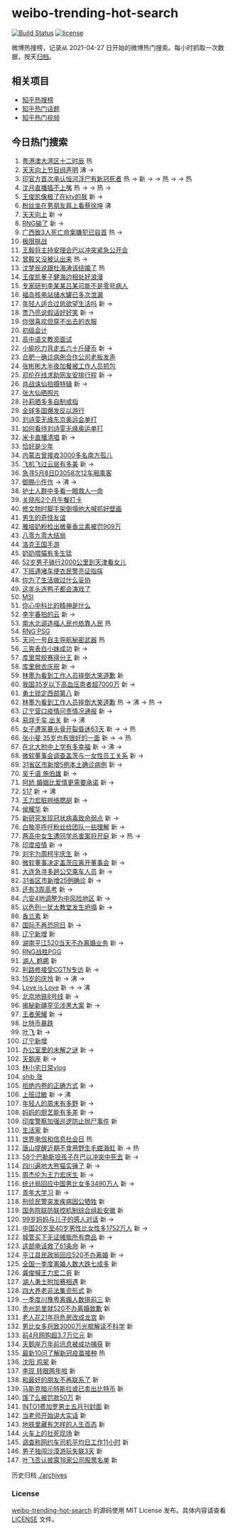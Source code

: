 # weibo-trending-hot-search

[![Build Status](https://github.com/justjavac/weibo-trending-hot-search/workflows/ci/badge.svg?branch=master)](https://github.com/justjavac/weibo-trending-hot-search/actions)
[![license](https://img.shields.io/github/license/justjavac/weibo-trending-hot-search)](https://github.com/justjavac/weibo-trending-hot-search/blob/master/LICENSE)

微博热搜榜，记录从 2021-04-27 日开始的微博热门搜索。每小时抓取一次数据，按天[归档](./archives)。

## 相关项目

- [知乎热搜榜](https://github.com/justjavac/zhihu-trending-top-search)
- [知乎热门话题](https://github.com/justjavac/zhihu-trending-hot-questions)
- [知乎热门视频](https://github.com/justjavac/zhihu-trending-hot-video)

## 今日热门搜索

<!-- BEGIN -->
<!-- 最后更新时间 Mon May 17 2021 13:28:28 GMT+0800 (China Standard Time) -->

1. [粤港澳大湾区十二时辰](https://s.weibo.com//weibo?q=%23%E7%B2%A4%E6%B8%AF%E6%BE%B3%E5%A4%A7%E6%B9%BE%E5%8C%BA%E5%8D%81%E4%BA%8C%E6%97%B6%E8%BE%B0%23&Refer=new_time)
   热
2. [天天向上节目组声明](https://s.weibo.com//weibo?q=%23%E5%A4%A9%E5%A4%A9%E5%90%91%E4%B8%8A%E8%8A%82%E7%9B%AE%E7%BB%84%E5%A3%B0%E6%98%8E%23&Refer=top)
   沸 ->
3. [印官方首次承认恒河浮尸有新冠死者](https://s.weibo.com//weibo?q=%23%E5%8D%B0%E5%AE%98%E6%96%B9%E9%A6%96%E6%AC%A1%E6%89%BF%E8%AE%A4%E6%81%92%E6%B2%B3%E6%B5%AE%E5%B0%B8%E6%9C%89%E6%96%B0%E5%86%A0%E6%AD%BB%E8%80%85%23&Refer=top)
   热 -> 新 -> -> 热 -> -> 热
4. [沈月直播插不上嘴](https://s.weibo.com//weibo?q=%23%E6%B2%88%E6%9C%88%E7%9B%B4%E6%92%AD%E6%8F%92%E4%B8%8D%E4%B8%8A%E5%98%B4%23&Refer=top)
   热 -> -> 热 ->
5. [王俊凯像极了在ktv的我](https://s.weibo.com//weibo?q=%23%E7%8E%8B%E4%BF%8A%E5%87%AF%E5%83%8F%E6%9E%81%E4%BA%86%E5%9C%A8ktv%E7%9A%84%E6%88%91%23&Refer=top)
   新 ->
6. [粉丝坐在男朋友肩上看蔡徐坤](https://s.weibo.com//weibo?q=%23%E7%B2%89%E4%B8%9D%E5%9D%90%E5%9C%A8%E7%94%B7%E6%9C%8B%E5%8F%8B%E8%82%A9%E4%B8%8A%E7%9C%8B%E8%94%A1%E5%BE%90%E5%9D%A4%23&Refer=top)
   沸
7. [天天向上](https://s.weibo.com//weibo?q=%E5%A4%A9%E5%A4%A9%E5%90%91%E4%B8%8A&Refer=top)
   新 ->
8. [RNG输了](https://s.weibo.com//weibo?q=RNG%E8%BE%93%E4%BA%86&Refer=top) 新 ->
9. [广西致3人死亡命案嫌犯已自首](https://s.weibo.com//weibo?q=%23%E5%B9%BF%E8%A5%BF%E8%87%B43%E4%BA%BA%E6%AD%BB%E4%BA%A1%E5%91%BD%E6%A1%88%E5%AB%8C%E7%8A%AF%E5%B7%B2%E8%87%AA%E9%A6%96%23&Refer=top)
   热 ->
10. [极限挑战](https://s.weibo.com//weibo?q=%E6%9E%81%E9%99%90%E6%8C%91%E6%88%98&Refer=top)
11. [王毅将主持安理会巴以冲突紧急公开会](https://s.weibo.com//weibo?q=%23%E7%8E%8B%E6%AF%85%E5%B0%86%E4%B8%BB%E6%8C%81%E5%AE%89%E7%90%86%E4%BC%9A%E5%B7%B4%E4%BB%A5%E5%86%B2%E7%AA%81%E7%B4%A7%E6%80%A5%E5%85%AC%E5%BC%80%E4%BC%9A%23&Refer=top)
12. [曾毅又没被认出来](https://s.weibo.com//weibo?q=%23%E6%9B%BE%E6%AF%85%E5%8F%88%E6%B2%A1%E8%A2%AB%E8%AE%A4%E5%87%BA%E6%9D%A5%23&Refer=top)
    热 ->
13. [沈梦辰说跟杜海涛该结婚了](https://s.weibo.com//weibo?q=%23%E6%B2%88%E6%A2%A6%E8%BE%B0%E8%AF%B4%E8%B7%9F%E6%9D%9C%E6%B5%B7%E6%B6%9B%E8%AF%A5%E7%BB%93%E5%A9%9A%E4%BA%86%23&Refer=top)
    热
14. [王俊凯董子健海边相处好浪漫](https://s.weibo.com//weibo?q=%23%E7%8E%8B%E4%BF%8A%E5%87%AF%E8%91%A3%E5%AD%90%E5%81%A5%E6%B5%B7%E8%BE%B9%E7%9B%B8%E5%A4%84%E5%A5%BD%E6%B5%AA%E6%BC%AB%23&Refer=top)
15. [专家研判李某某吕某可能不是零号病人](https://s.weibo.com//weibo?q=%23%E4%B8%93%E5%AE%B6%E7%A0%94%E5%88%A4%E6%9D%8E%E6%9F%90%E6%9F%90%E5%90%95%E6%9F%90%E5%8F%AF%E8%83%BD%E4%B8%8D%E6%98%AF%E9%9B%B6%E5%8F%B7%E7%97%85%E4%BA%BA%23&Refer=top)
16. [福岛核电站储水罐已多次泄漏](https://s.weibo.com//weibo?q=%23%E7%A6%8F%E5%B2%9B%E6%A0%B8%E7%94%B5%E7%AB%99%E5%82%A8%E6%B0%B4%E7%BD%90%E5%B7%B2%E5%A4%9A%E6%AC%A1%E6%B3%84%E6%BC%8F%23&Refer=top)
17. [年轻人适合过低欲望生活吗](https://s.weibo.com//weibo?q=%23%E5%B9%B4%E8%BD%BB%E4%BA%BA%E9%80%82%E5%90%88%E8%BF%87%E4%BD%8E%E6%AC%B2%E6%9C%9B%E7%94%9F%E6%B4%BB%E5%90%97%23&Refer=top)
    新 ->
18. [贾乃亮说假话好好笑](https://s.weibo.com//weibo?q=%23%E8%B4%BE%E4%B9%83%E4%BA%AE%E8%AF%B4%E5%81%87%E8%AF%9D%E5%A5%BD%E5%A5%BD%E7%AC%91%23&Refer=top)
    新 ->
19. [你很喜欢但穿不出去的衣服](https://s.weibo.com//weibo?q=%23%E4%BD%A0%E5%BE%88%E5%96%9C%E6%AC%A2%E4%BD%86%E7%A9%BF%E4%B8%8D%E5%87%BA%E5%8E%BB%E7%9A%84%E8%A1%A3%E6%9C%8D%23&Refer=top)
20. [初级会计](https://s.weibo.com//weibo?q=%E5%88%9D%E7%BA%A7%E4%BC%9A%E8%AE%A1&Refer=top)
21. [高中语文教资面试](https://s.weibo.com//weibo?q=%E9%AB%98%E4%B8%AD%E8%AF%AD%E6%96%87%E6%95%99%E8%B5%84%E9%9D%A2%E8%AF%95&Refer=top)
22. [小偷吃力背走五六十斤硬币](https://s.weibo.com//weibo?q=%23%E5%B0%8F%E5%81%B7%E5%90%83%E5%8A%9B%E8%83%8C%E8%B5%B0%E4%BA%94%E5%85%AD%E5%8D%81%E6%96%A4%E7%A1%AC%E5%B8%81%23&Refer=top)
    新 ->
23. [合肥一确诊病例合作公司老板发声](https://s.weibo.com//weibo?q=%23%E5%90%88%E8%82%A5%E4%B8%80%E7%A1%AE%E8%AF%8A%E7%97%85%E4%BE%8B%E5%90%88%E4%BD%9C%E5%85%AC%E5%8F%B8%E8%80%81%E6%9D%BF%E5%8F%91%E5%A3%B0%23&Refer=top)
24. [张彬彬大半夜加餐被工作人员抓包](https://s.weibo.com//weibo?q=%23%E5%BC%A0%E5%BD%AC%E5%BD%AC%E5%A4%A7%E5%8D%8A%E5%A4%9C%E5%8A%A0%E9%A4%90%E8%A2%AB%E5%B7%A5%E4%BD%9C%E4%BA%BA%E5%91%98%E6%8A%93%E5%8C%85%23&Refer=top)
25. [邓伦在线求助网友安排行程](https://s.weibo.com//weibo?q=%23%E9%82%93%E4%BC%A6%E5%9C%A8%E7%BA%BF%E6%B1%82%E5%8A%A9%E7%BD%91%E5%8F%8B%E5%AE%89%E6%8E%92%E8%A1%8C%E7%A8%8B%23&Refer=top)
    新 ->
26. [肖战诛仙拍摄特辑](https://s.weibo.com//weibo?q=%23%E8%82%96%E6%88%98%E8%AF%9B%E4%BB%99%E6%8B%8D%E6%91%84%E7%89%B9%E8%BE%91%23&Refer=top)
    新 ->
27. [张大仙晒照片](https://s.weibo.com//weibo?q=%23%E5%BC%A0%E5%A4%A7%E4%BB%99%E6%99%92%E7%85%A7%E7%89%87%23&Refer=top)
28. [孙莉晒多多自制戒指](https://s.weibo.com//weibo?q=%23%E5%AD%99%E8%8E%89%E6%99%92%E5%A4%9A%E5%A4%9A%E8%87%AA%E5%88%B6%E6%88%92%E6%8C%87%23&Refer=top)
29. [全球多国爆发反以游行](https://s.weibo.com//weibo?q=%23%E5%85%A8%E7%90%83%E5%A4%9A%E5%9B%BD%E7%88%86%E5%8F%91%E5%8F%8D%E4%BB%A5%E6%B8%B8%E8%A1%8C%23&Refer=top)
30. [刘诗雯无缘东京奥运会单打](https://s.weibo.com//weibo?q=%23%E5%88%98%E8%AF%97%E9%9B%AF%E6%97%A0%E7%BC%98%E4%B8%9C%E4%BA%AC%E5%A5%A5%E8%BF%90%E4%BC%9A%E5%8D%95%E6%89%93%23&Refer=top)
31. [如何看待刘诗雯无缘奥运单打](https://s.weibo.com//weibo?q=%23%E5%A6%82%E4%BD%95%E7%9C%8B%E5%BE%85%E5%88%98%E8%AF%97%E9%9B%AF%E6%97%A0%E7%BC%98%E5%A5%A5%E8%BF%90%E5%8D%95%E6%89%93%23&Refer=top)
32. [米卡直播清唱](https://s.weibo.com//weibo?q=%23%E7%B1%B3%E5%8D%A1%E7%9B%B4%E6%92%AD%E6%B8%85%E5%94%B1%23&Refer=top)
    新 ->
33. [恰好是少年](https://s.weibo.com//weibo?q=%E6%81%B0%E5%A5%BD%E6%98%AF%E5%B0%91%E5%B9%B4&Refer=top)
34. [内蒙古曾接收3000多名南方孤儿](https://s.weibo.com//weibo?q=%23%E5%86%85%E8%92%99%E5%8F%A4%E6%9B%BE%E6%8E%A5%E6%94%B63000%E5%A4%9A%E5%90%8D%E5%8D%97%E6%96%B9%E5%AD%A4%E5%84%BF%23&Refer=top)
35. [飞机飞过云层有多美](https://s.weibo.com//weibo?q=%23%E9%A3%9E%E6%9C%BA%E9%A3%9E%E8%BF%87%E4%BA%91%E5%B1%82%E6%9C%89%E5%A4%9A%E7%BE%8E%23&Refer=top)
    新 ->
36. [急寻5月8日D3058次12车厢乘客](https://s.weibo.com//weibo?q=%23%E6%80%A5%E5%AF%BB5%E6%9C%888%E6%97%A5D3058%E6%AC%A112%E8%BD%A6%E5%8E%A2%E4%B9%98%E5%AE%A2%23&Refer=top)
37. [御赐小仵作](https://s.weibo.com//weibo?q=%E5%BE%A1%E8%B5%90%E5%B0%8F%E4%BB%B5%E4%BD%9C&Refer=top)
    -> 沸 ->
38. [护士人群中多看一眼救人一命](https://s.weibo.com//weibo?q=%23%E6%8A%A4%E5%A3%AB%E4%BA%BA%E7%BE%A4%E4%B8%AD%E5%A4%9A%E7%9C%8B%E4%B8%80%E7%9C%BC%E6%95%91%E4%BA%BA%E4%B8%80%E5%91%BD%23&Refer=top)
39. [关晓彤2个月午餐打卡](https://s.weibo.com//weibo?q=%23%E5%85%B3%E6%99%93%E5%BD%A42%E4%B8%AA%E6%9C%88%E5%8D%88%E9%A4%90%E6%89%93%E5%8D%A1%23&Refer=top)
40. [修文物时脚手架倒塌他大喊抓好壁画](https://s.weibo.com//weibo?q=%23%E4%BF%AE%E6%96%87%E7%89%A9%E6%97%B6%E8%84%9A%E6%89%8B%E6%9E%B6%E5%80%92%E5%A1%8C%E4%BB%96%E5%A4%A7%E5%96%8A%E6%8A%93%E5%A5%BD%E5%A3%81%E7%94%BB%23&Refer=top)
41. [男生的奇怪友谊](https://s.weibo.com//weibo?q=%23%E7%94%B7%E7%94%9F%E7%9A%84%E5%A5%87%E6%80%AA%E5%8F%8B%E8%B0%8A%23&Refer=top)
42. [雅培奶粉检出微量香兰素被罚909万](https://s.weibo.com//weibo?q=%23%E9%9B%85%E5%9F%B9%E5%A5%B6%E7%B2%89%E6%A3%80%E5%87%BA%E5%BE%AE%E9%87%8F%E9%A6%99%E5%85%B0%E7%B4%A0%E8%A2%AB%E7%BD%9A909%E4%B8%87%23&Refer=top)
43. [八零九零大结局](https://s.weibo.com//weibo?q=%23%E5%85%AB%E9%9B%B6%E4%B9%9D%E9%9B%B6%E5%A4%A7%E7%BB%93%E5%B1%80%23&Refer=top)
44. [洛克王国手游](https://s.weibo.com//weibo?q=%23%E6%B4%9B%E5%85%8B%E7%8E%8B%E5%9B%BD%E6%89%8B%E6%B8%B8%23&Refer=top)
45. [奶奶喂猫有多生猛](https://s.weibo.com//weibo?q=%23%E5%A5%B6%E5%A5%B6%E5%96%82%E7%8C%AB%E6%9C%89%E5%A4%9A%E7%94%9F%E7%8C%9B%23&Refer=top)
46. [52岁男子骑行2000公里到天津看女儿](https://s.weibo.com//weibo?q=%2352%E5%B2%81%E7%94%B7%E5%AD%90%E9%AA%91%E8%A1%8C2000%E5%85%AC%E9%87%8C%E5%88%B0%E5%A4%A9%E6%B4%A5%E7%9C%8B%E5%A5%B3%E5%84%BF%23&Refer=top)
47. [下班遇堵车便衣民警亮证指挥](https://s.weibo.com//weibo?q=%23%E4%B8%8B%E7%8F%AD%E9%81%87%E5%A0%B5%E8%BD%A6%E4%BE%BF%E8%A1%A3%E6%B0%91%E8%AD%A6%E4%BA%AE%E8%AF%81%E6%8C%87%E6%8C%A5%23&Refer=top)
48. [你为了生活做过什么妥协](https://s.weibo.com//weibo?q=%23%E4%BD%A0%E4%B8%BA%E4%BA%86%E7%94%9F%E6%B4%BB%E5%81%9A%E8%BF%87%E4%BB%80%E4%B9%88%E5%A6%A5%E5%8D%8F%23&Refer=top)
49. [这年头连鸭子都会演戏了](https://s.weibo.com//weibo?q=%23%E8%BF%99%E5%B9%B4%E5%A4%B4%E8%BF%9E%E9%B8%AD%E5%AD%90%E9%83%BD%E4%BC%9A%E6%BC%94%E6%88%8F%E4%BA%86%23&Refer=top)
50. [MSI](https://s.weibo.com//weibo?q=MSI&Refer=top)
51. [你心中科比的精神是什么](https://s.weibo.com//weibo?q=%23%E4%BD%A0%E5%BF%83%E4%B8%AD%E7%A7%91%E6%AF%94%E7%9A%84%E7%B2%BE%E7%A5%9E%E6%98%AF%E4%BB%80%E4%B9%88%23&Refer=top)
52. [李宇春拍的云](https://s.weibo.com//weibo?q=%23%E6%9D%8E%E5%AE%87%E6%98%A5%E6%8B%8D%E7%9A%84%E4%BA%91%23&Refer=top)
    新 ->
53. [南水北调造福人民也依靠人民](https://s.weibo.com//weibo?q=%23%E5%8D%97%E6%B0%B4%E5%8C%97%E8%B0%83%E9%80%A0%E7%A6%8F%E4%BA%BA%E6%B0%91%E4%B9%9F%E4%BE%9D%E9%9D%A0%E4%BA%BA%E6%B0%91%23&Refer=new_time)
    热
54. [RNG PSG](https://s.weibo.com//weibo?q=%23RNG%20PSG%23&Refer=top)
55. [天问一号自主导航秘密武器](https://s.weibo.com//weibo?q=%23%E5%A4%A9%E9%97%AE%E4%B8%80%E5%8F%B7%E8%87%AA%E4%B8%BB%E5%AF%BC%E8%88%AA%E7%A7%98%E5%AF%86%E6%AD%A6%E5%99%A8%23&Refer=new_time)
    热
56. [三爽表白小妹成功](https://s.weibo.com//weibo?q=%23%E4%B8%89%E7%88%BD%E8%A1%A8%E7%99%BD%E5%B0%8F%E5%A6%B9%E6%88%90%E5%8A%9F%23&Refer=top)
    新 ->
57. [库里常规赛得分王](https://s.weibo.com//weibo?q=%23%E5%BA%93%E9%87%8C%E5%B8%B8%E8%A7%84%E8%B5%9B%E5%BE%97%E5%88%86%E7%8E%8B%23&Refer=top)
    新 ->
58. [库里掀衣庆祝](https://s.weibo.com//weibo?q=%23%E5%BA%93%E9%87%8C%E6%8E%80%E8%A1%A3%E5%BA%86%E7%A5%9D%23&Refer=top)
    新 ->
59. [林墨为看到工作人员摔倒大笑道歉](https://s.weibo.com//weibo?q=%E6%9E%97%E5%A2%A8%E4%B8%BA%E7%9C%8B%E5%88%B0%E5%B7%A5%E4%BD%9C%E4%BA%BA%E5%91%98%E6%91%94%E5%80%92%E5%A4%A7%E7%AC%91%E9%81%93%E6%AD%89&Refer=top)
    新
60. [我国35岁以下高血压患者超7000万](https://s.weibo.com//weibo?q=%23%E6%88%91%E5%9B%BD35%E5%B2%81%E4%BB%A5%E4%B8%8B%E9%AB%98%E8%A1%80%E5%8E%8B%E6%82%A3%E8%80%85%E8%B6%857000%E4%B8%87%23&Refer=top)
    新 ->
61. [勇士锁定西部第八](https://s.weibo.com//weibo?q=%23%E5%8B%87%E5%A3%AB%E9%94%81%E5%AE%9A%E8%A5%BF%E9%83%A8%E7%AC%AC%E5%85%AB%23&Refer=top)
    新
62. [林墨为看到工作人员摔倒大笑道歉](https://s.weibo.com//weibo?q=%23%E6%9E%97%E5%A2%A8%E4%B8%BA%E7%9C%8B%E5%88%B0%E5%B7%A5%E4%BD%9C%E4%BA%BA%E5%91%98%E6%91%94%E5%80%92%E5%A4%A7%E7%AC%91%E9%81%93%E6%AD%89%23&Refer=top)
    热 -> 沸 -> 热 ->
63. [辽宁营口疫情问责情况通报](https://s.weibo.com//weibo?q=%23%E8%BE%BD%E5%AE%81%E8%90%A5%E5%8F%A3%E7%96%AB%E6%83%85%E9%97%AE%E8%B4%A3%E6%83%85%E5%86%B5%E9%80%9A%E6%8A%A5%23&Refer=top)
    新 ->
64. [易烊千玺 出关](https://s.weibo.com//weibo?q=%E6%98%93%E7%83%8A%E5%8D%83%E7%8E%BA%20%E5%87%BA%E5%85%B3&Refer=top)
    新 -> 沸
65. [女子遭家暴头骨开裂昏迷63天](https://s.weibo.com//weibo?q=%23%E5%A5%B3%E5%AD%90%E9%81%AD%E5%AE%B6%E6%9A%B4%E5%A4%B4%E9%AA%A8%E5%BC%80%E8%A3%82%E6%98%8F%E8%BF%B763%E5%A4%A9%23&Refer=top)
    新 -> -> 热
66. [张小斐 35岁也有很好的一面](https://s.weibo.com//weibo?q=%23%E5%BC%A0%E5%B0%8F%E6%96%90%2035%E5%B2%81%E4%B9%9F%E6%9C%89%E5%BE%88%E5%A5%BD%E7%9A%84%E4%B8%80%E9%9D%A2%23&Refer=top)
    新 -> -> 热
67. [在北大附中上学有多幸福](https://s.weibo.com//weibo?q=%23%E5%9C%A8%E5%8C%97%E5%A4%A7%E9%99%84%E4%B8%AD%E4%B8%8A%E5%AD%A6%E6%9C%89%E5%A4%9A%E5%B9%B8%E7%A6%8F%23&Refer=top)
    新 -> 沸 ->
68. [微软董事会调查盖茨与一女性员工关系](https://s.weibo.com//weibo?q=%23%E5%BE%AE%E8%BD%AF%E8%91%A3%E4%BA%8B%E4%BC%9A%E8%B0%83%E6%9F%A5%E7%9B%96%E8%8C%A8%E4%B8%8E%E4%B8%80%E5%A5%B3%E6%80%A7%E5%91%98%E5%B7%A5%E5%85%B3%E7%B3%BB%23&Refer=top)
    新 ->
69. [31省区市新增5例本土确诊病例](https://s.weibo.com//weibo?q=%2331%E7%9C%81%E5%8C%BA%E5%B8%82%E6%96%B0%E5%A2%9E5%E4%BE%8B%E6%9C%AC%E5%9C%9F%E7%A1%AE%E8%AF%8A%E7%97%85%E4%BE%8B%23&Refer=top)
    新 ->
70. [吴千语 施伯雄](https://s.weibo.com//weibo?q=%E5%90%B4%E5%8D%83%E8%AF%AD%20%E6%96%BD%E4%BC%AF%E9%9B%84&Refer=top)
    新 ->
71. [阿娇 婚姻比爱情更需要承诺](https://s.weibo.com//weibo?q=%23%E9%98%BF%E5%A8%87%20%E5%A9%9A%E5%A7%BB%E6%AF%94%E7%88%B1%E6%83%85%E6%9B%B4%E9%9C%80%E8%A6%81%E6%89%BF%E8%AF%BA%23&Refer=top)
    新 ->
72. [517](https://s.weibo.com//weibo?q=517&Refer=top) 新 -> 沸
73. [王力宏脏辫络腮胡](https://s.weibo.com//weibo?q=%23%E7%8E%8B%E5%8A%9B%E5%AE%8F%E8%84%8F%E8%BE%AB%E7%BB%9C%E8%85%AE%E8%83%A1%23&Refer=top)
    新 ->
74. [侯耀华](https://s.weibo.com//weibo?q=%E4%BE%AF%E8%80%80%E5%8D%8E&Refer=top) 新
75. [新研究发现冠状病毒致命弱点](https://s.weibo.com//weibo?q=%23%E6%96%B0%E7%A0%94%E7%A9%B6%E5%8F%91%E7%8E%B0%E5%86%A0%E7%8A%B6%E7%97%85%E6%AF%92%E8%87%B4%E5%91%BD%E5%BC%B1%E7%82%B9%23&Refer=top)
    新 ->
76. [白敬亭呼吁粉丝给团队一些理解](https://s.weibo.com//weibo?q=%23%E7%99%BD%E6%95%AC%E4%BA%AD%E5%91%BC%E5%90%81%E7%B2%89%E4%B8%9D%E7%BB%99%E5%9B%A2%E9%98%9F%E4%B8%80%E4%BA%9B%E7%90%86%E8%A7%A3%23&Refer=top)
    新 ->
77. [两高中女生遭同学杀害案将开庭](https://s.weibo.com//weibo?q=%23%E4%B8%A4%E9%AB%98%E4%B8%AD%E5%A5%B3%E7%94%9F%E9%81%AD%E5%90%8C%E5%AD%A6%E6%9D%80%E5%AE%B3%E6%A1%88%E5%B0%86%E5%BC%80%E5%BA%AD%23&Refer=top)
    新 -> 热 ->
78. [印度疫情](https://s.weibo.com//weibo?q=%23%E5%8D%B0%E5%BA%A6%E7%96%AB%E6%83%85%23&Refer=top)
    新 ->
79. [刘宇为周柯宇庆生](https://s.weibo.com//weibo?q=%23%E5%88%98%E5%AE%87%E4%B8%BA%E5%91%A8%E6%9F%AF%E5%AE%87%E5%BA%86%E7%94%9F%23&Refer=top)
    新 ->
80. [微软董事决定盖茨应离开董事会](https://s.weibo.com//weibo?q=%23%E5%BE%AE%E8%BD%AF%E8%91%A3%E4%BA%8B%E5%86%B3%E5%AE%9A%E7%9B%96%E8%8C%A8%E5%BA%94%E7%A6%BB%E5%BC%80%E8%91%A3%E4%BA%8B%E4%BC%9A%23&Refer=top)
    新 ->
81. [大连急寻多趟公交乘车人员](https://s.weibo.com//weibo?q=%23%E5%A4%A7%E8%BF%9E%E6%80%A5%E5%AF%BB%E5%A4%9A%E8%B6%9F%E5%85%AC%E4%BA%A4%E4%B9%98%E8%BD%A6%E4%BA%BA%E5%91%98%23&Refer=top)
    新 ->
82. [31省区市新增25例确诊](https://s.weibo.com//weibo?q=%2331%E7%9C%81%E5%8C%BA%E5%B8%82%E6%96%B0%E5%A2%9E25%E4%BE%8B%E7%A1%AE%E8%AF%8A%23&Refer=top)
    新 ->
83. [还有3周高考](https://s.weibo.com//weibo?q=%23%E8%BF%98%E6%9C%893%E5%91%A8%E9%AB%98%E8%80%83%23&Refer=top)
    新 ->
84. [六安4地调整为中风险地区](https://s.weibo.com//weibo?q=%23%E5%85%AD%E5%AE%894%E5%9C%B0%E8%B0%83%E6%95%B4%E4%B8%BA%E4%B8%AD%E9%A3%8E%E9%99%A9%E5%9C%B0%E5%8C%BA%23&Refer=top)
    新 ->
85. [以色列一犹太教堂发生坍塌](https://s.weibo.com//weibo?q=%23%E4%BB%A5%E8%89%B2%E5%88%97%E4%B8%80%E7%8A%B9%E5%A4%AA%E6%95%99%E5%A0%82%E5%8F%91%E7%94%9F%E5%9D%8D%E5%A1%8C%23&Refer=top)
    新 ->
86. [香兰素](https://s.weibo.com//weibo?q=%E9%A6%99%E5%85%B0%E7%B4%A0&Refer=top) 新
87. [国际不再恐同日](https://s.weibo.com//weibo?q=%E5%9B%BD%E9%99%85%E4%B8%8D%E5%86%8D%E6%81%90%E5%90%8C%E6%97%A5&Refer=top)
    新 ->
88. [辽宁新增](https://s.weibo.com//weibo?q=%E8%BE%BD%E5%AE%81%E6%96%B0%E5%A2%9E&Refer=top)
    新
89. [湖南平江520当天不办离婚业务](https://s.weibo.com//weibo?q=%23%E6%B9%96%E5%8D%97%E5%B9%B3%E6%B1%9F520%E5%BD%93%E5%A4%A9%E4%B8%8D%E5%8A%9E%E7%A6%BB%E5%A9%9A%E4%B8%9A%E5%8A%A1%23&Refer=top)
    新 ->
90. [RNG战胜PGG](https://s.weibo.com//weibo?q=RNG%E6%88%98%E8%83%9CPGG&Refer=top)
91. [湖人 鹈鹕](https://s.weibo.com//weibo?q=%E6%B9%96%E4%BA%BA%20%E9%B9%88%E9%B9%95&Refer=top)
    新
92. [利路修接受CGTN专访](https://s.weibo.com//weibo?q=%23%E5%88%A9%E8%B7%AF%E4%BF%AE%E6%8E%A5%E5%8F%97CGTN%E4%B8%93%E8%AE%BF%23&Refer=top)
    新 ->
93. [15岁的庆怜](https://s.weibo.com//weibo?q=%2315%E5%B2%81%E7%9A%84%E5%BA%86%E6%80%9C%23&Refer=top)
    新 -> 沸 ->
94. [Love is Love](https://s.weibo.com//weibo?q=Love%20is%20Love&Refer=top) 新 ->
    -> 沸
95. [北京地铁8号线](https://s.weibo.com//weibo?q=%23%E5%8C%97%E4%BA%AC%E5%9C%B0%E9%93%818%E5%8F%B7%E7%BA%BF%23&Refer=top)
    新 ->
96. [揭秘新疆罕见涉黑大案](https://s.weibo.com//weibo?q=%23%E6%8F%AD%E7%A7%98%E6%96%B0%E7%96%86%E7%BD%95%E8%A7%81%E6%B6%89%E9%BB%91%E5%A4%A7%E6%A1%88%23&Refer=top)
    新 ->
97. [王者荣耀](https://s.weibo.com//weibo?q=%E7%8E%8B%E8%80%85%E8%8D%A3%E8%80%80&Refer=top)
    新 ->
98. [比特币暴跌](https://s.weibo.com//weibo?q=%23%E6%AF%94%E7%89%B9%E5%B8%81%E6%9A%B4%E8%B7%8C%23&Refer=top)
99. [叶飞](https://s.weibo.com//weibo?q=%E5%8F%B6%E9%A3%9E&Refer=top) 新 ->
100. [辽宁新增](https://s.weibo.com//weibo?q=%23%E8%BE%BD%E5%AE%81%E6%96%B0%E5%A2%9E%23&Refer=top)
101. [办公室里的未解之谜](https://s.weibo.com//weibo?q=%23%E5%8A%9E%E5%85%AC%E5%AE%A4%E9%87%8C%E7%9A%84%E6%9C%AA%E8%A7%A3%E4%B9%8B%E8%B0%9C%23&Refer=top)
     新 ->
102. [天鹅座](https://s.weibo.com//weibo?q=%E5%A4%A9%E9%B9%85%E5%BA%A7&Refer=top) 新
     ->
103. [林小宅日常vlog](https://s.weibo.com//weibo?q=%23%E6%9E%97%E5%B0%8F%E5%AE%85%E6%97%A5%E5%B8%B8vlog%23&Refer=top)
104. [shib 涨](https://s.weibo.com//weibo?q=shib%20%E6%B6%A8&Refer=top)
105. [拒绝内卷的正确方式](https://s.weibo.com//weibo?q=%23%E6%8B%92%E7%BB%9D%E5%86%85%E5%8D%B7%E7%9A%84%E6%AD%A3%E7%A1%AE%E6%96%B9%E5%BC%8F%23&Refer=top)
     新 ->
106. [上班过敏](https://s.weibo.com//weibo?q=%23%E4%B8%8A%E7%8F%AD%E8%BF%87%E6%95%8F%23&Refer=top)
     新 -> 沸
107. [年轻人的周末有多野](https://s.weibo.com//weibo?q=%23%E5%B9%B4%E8%BD%BB%E4%BA%BA%E7%9A%84%E5%91%A8%E6%9C%AB%E6%9C%89%E5%A4%9A%E9%87%8E%23&Refer=top)
     新 ->
108. [妈妈的厨艺能有多差](https://s.weibo.com//weibo?q=%23%E5%A6%88%E5%A6%88%E7%9A%84%E5%8E%A8%E8%89%BA%E8%83%BD%E6%9C%89%E5%A4%9A%E5%B7%AE%23&Refer=top)
     新 ->
109. [印度警察加强巡逻防止抛尸事件](https://s.weibo.com//weibo?q=%23%E5%8D%B0%E5%BA%A6%E8%AD%A6%E5%AF%9F%E5%8A%A0%E5%BC%BA%E5%B7%A1%E9%80%BB%E9%98%B2%E6%AD%A2%E6%8A%9B%E5%B0%B8%E4%BA%8B%E4%BB%B6%23&Refer=top)
     新
110. [生活家](https://s.weibo.com//weibo?q=%E7%94%9F%E6%B4%BB%E5%AE%B6&Refer=top) 新
111. [世界电信和信息社会日](https://s.weibo.com//weibo?q=%23%E4%B8%96%E7%95%8C%E7%94%B5%E4%BF%A1%E5%92%8C%E4%BF%A1%E6%81%AF%E7%A4%BE%E4%BC%9A%E6%97%A5%23&Refer=new_time)
     热
112. [唐山提醒近期不食用野生毛蚶海虹](https://s.weibo.com//weibo?q=%23%E5%94%90%E5%B1%B1%E6%8F%90%E9%86%92%E8%BF%91%E6%9C%9F%E4%B8%8D%E9%A3%9F%E7%94%A8%E9%87%8E%E7%94%9F%E6%AF%9B%E8%9A%B6%E6%B5%B7%E8%99%B9%23&Refer=top)
     新 -> 热
113. [58个巴勒斯坦孩子在巴以冲突中死去](https://s.weibo.com//weibo?q=%2358%E4%B8%AA%E5%B7%B4%E5%8B%92%E6%96%AF%E5%9D%A6%E5%AD%A9%E5%AD%90%E5%9C%A8%E5%B7%B4%E4%BB%A5%E5%86%B2%E7%AA%81%E4%B8%AD%E6%AD%BB%E5%8E%BB%23&Refer=top)
     新 ->
114. [四川遍地大熊猫实锤了](https://s.weibo.com//weibo?q=%23%E5%9B%9B%E5%B7%9D%E9%81%8D%E5%9C%B0%E5%A4%A7%E7%86%8A%E7%8C%AB%E5%AE%9E%E9%94%A4%E4%BA%86%23&Refer=top)
     新 ->
115. [周杰伦为王力宏庆生](https://s.weibo.com//weibo?q=%23%E5%91%A8%E6%9D%B0%E4%BC%A6%E4%B8%BA%E7%8E%8B%E5%8A%9B%E5%AE%8F%E5%BA%86%E7%94%9F%23&Refer=top)
     新 ->
116. [统计局回应中国男比女多3490万人](https://s.weibo.com//weibo?q=%23%E7%BB%9F%E8%AE%A1%E5%B1%80%E5%9B%9E%E5%BA%94%E4%B8%AD%E5%9B%BD%E7%94%B7%E6%AF%94%E5%A5%B3%E5%A4%9A3490%E4%B8%87%E4%BA%BA%23&Refer=top)
     新 ->
117. [青年大学习](https://s.weibo.com//weibo?q=%E9%9D%92%E5%B9%B4%E5%A4%A7%E5%AD%A6%E4%B9%A0&Refer=top)
     新 ->
118. [刑侦民警突发疾病因公牺牲](https://s.weibo.com//weibo?q=%23%E5%88%91%E4%BE%A6%E6%B0%91%E8%AD%A6%E7%AA%81%E5%8F%91%E7%96%BE%E7%97%85%E5%9B%A0%E5%85%AC%E7%89%BA%E7%89%B2%23&Refer=top)
     新
119. [国务院联防联控机制综合组赴安徽](https://s.weibo.com//weibo?q=%23%E5%9B%BD%E5%8A%A1%E9%99%A2%E8%81%94%E9%98%B2%E8%81%94%E6%8E%A7%E6%9C%BA%E5%88%B6%E7%BB%BC%E5%90%88%E7%BB%84%E8%B5%B4%E5%AE%89%E5%BE%BD%23&Refer=top)
     新
120. [99岁妈妈与儿子的感人对话](https://s.weibo.com//weibo?q=%2399%E5%B2%81%E5%A6%88%E5%A6%88%E4%B8%8E%E5%84%BF%E5%AD%90%E7%9A%84%E6%84%9F%E4%BA%BA%E5%AF%B9%E8%AF%9D%23&Refer=top)
     新 ->
121. [中国20岁至40岁男性比女性多1752万人](https://s.weibo.com//weibo?q=%23%E4%B8%AD%E5%9B%BD20%E5%B2%81%E8%87%B340%E5%B2%81%E7%94%B7%E6%80%A7%E6%AF%94%E5%A5%B3%E6%80%A7%E5%A4%9A1752%E4%B8%87%E4%BA%BA%23&Refer=top)
     新 ->
122. [城管买下无证摊贩所有商品](https://s.weibo.com//weibo?q=%23%E5%9F%8E%E7%AE%A1%E4%B9%B0%E4%B8%8B%E6%97%A0%E8%AF%81%E6%91%8A%E8%B4%A9%E6%89%80%E6%9C%89%E5%95%86%E5%93%81%23&Refer=top)
     新 ->
123. [这部电话救了61条命](https://s.weibo.com//weibo?q=%23%E8%BF%99%E9%83%A8%E7%94%B5%E8%AF%9D%E6%95%91%E4%BA%8661%E6%9D%A1%E5%91%BD%23&Refer=top)
     新 ->
124. [平江县民政局回应520不办离婚](https://s.weibo.com//weibo?q=%23%E5%B9%B3%E6%B1%9F%E5%8E%BF%E6%B0%91%E6%94%BF%E5%B1%80%E5%9B%9E%E5%BA%94520%E4%B8%8D%E5%8A%9E%E7%A6%BB%E5%A9%9A%23&Refer=top)
     新 ->
125. [全国一季度离婚人数大跌七成多](https://s.weibo.com//weibo?q=%23%E5%85%A8%E5%9B%BD%E4%B8%80%E5%AD%A3%E5%BA%A6%E7%A6%BB%E5%A9%9A%E4%BA%BA%E6%95%B0%E5%A4%A7%E8%B7%8C%E4%B8%83%E6%88%90%E5%A4%9A%23&Refer=top)
     新
126. [龚俊喊王力宏二哥](https://s.weibo.com//weibo?q=%23%E9%BE%9A%E4%BF%8A%E5%96%8A%E7%8E%8B%E5%8A%9B%E5%AE%8F%E4%BA%8C%E5%93%A5%23&Refer=top)
     新
127. [湖人勇士附加赛相遇](https://s.weibo.com//weibo?q=%23%E6%B9%96%E4%BA%BA%E5%8B%87%E5%A3%AB%E9%99%84%E5%8A%A0%E8%B5%9B%E7%9B%B8%E9%81%87%23&Refer=top)
     新
128. [四大养老非法集资形式](https://s.weibo.com//weibo?q=%23%E5%9B%9B%E5%A4%A7%E5%85%BB%E8%80%81%E9%9D%9E%E6%B3%95%E9%9B%86%E8%B5%84%E5%BD%A2%E5%BC%8F%23&Refer=top)
     新
129. [一季度川豫粤离婚人数排前三](https://s.weibo.com//weibo?q=%23%E4%B8%80%E5%AD%A3%E5%BA%A6%E5%B7%9D%E8%B1%AB%E7%B2%A4%E7%A6%BB%E5%A9%9A%E4%BA%BA%E6%95%B0%E6%8E%92%E5%89%8D%E4%B8%89%23&Refer=top)
     新
130. [贵州凯里就520不办离婚致歉](https://s.weibo.com//weibo?q=%23%E8%B4%B5%E5%B7%9E%E5%87%AF%E9%87%8C%E5%B0%B1520%E4%B8%8D%E5%8A%9E%E7%A6%BB%E5%A9%9A%E8%87%B4%E6%AD%89%23&Refer=top)
     新
131. [老人花21年将危房改成龙宫](https://s.weibo.com//weibo?q=%23%E8%80%81%E4%BA%BA%E8%8A%B121%E5%B9%B4%E5%B0%86%E5%8D%B1%E6%88%BF%E6%94%B9%E6%88%90%E9%BE%99%E5%AE%AB%23&Refer=top)
     新
132. [男比女多将致3000万光棍解读不科学](https://s.weibo.com//weibo?q=%23%E7%94%B7%E6%AF%94%E5%A5%B3%E5%A4%9A%E5%B0%86%E8%87%B43000%E4%B8%87%E5%85%89%E6%A3%8D%E8%A7%A3%E8%AF%BB%E4%B8%8D%E7%A7%91%E5%AD%A6%23&Refer=top)
     新
133. [前4月网购超3.7万亿元](https://s.weibo.com//weibo?q=%23%E5%89%8D4%E6%9C%88%E7%BD%91%E8%B4%AD%E8%B6%853.7%E4%B8%87%E4%BA%BF%E5%85%83%23&Refer=top)
     新
134. [天鹅座万年前讯息被成功捕获](https://s.weibo.com//weibo?q=%23%E5%A4%A9%E9%B9%85%E5%BA%A7%E4%B8%87%E5%B9%B4%E5%89%8D%E8%AE%AF%E6%81%AF%E8%A2%AB%E6%88%90%E5%8A%9F%E6%8D%95%E8%8E%B7%23&Refer=top)
     新
135. [最新10问了解新冠疫苗接种](https://s.weibo.com//weibo?q=%23%E6%9C%80%E6%96%B010%E9%97%AE%E4%BA%86%E8%A7%A3%E6%96%B0%E5%86%A0%E7%96%AB%E8%8B%97%E6%8E%A5%E7%A7%8D%23&Refer=new_time)
     热
136. [沈阳 鸡架](https://s.weibo.com//weibo?q=%E6%B2%88%E9%98%B3%20%E9%B8%A1%E6%9E%B6&Refer=top)
     新
137. [李现 转眼两年啦](https://s.weibo.com//weibo?q=%23%E6%9D%8E%E7%8E%B0%20%E8%BD%AC%E7%9C%BC%E4%B8%A4%E5%B9%B4%E5%95%A6%23&Refer=top)
     新
138. [和最好的朋友不再联系了](https://s.weibo.com//weibo?q=%23%E5%92%8C%E6%9C%80%E5%A5%BD%E7%9A%84%E6%9C%8B%E5%8F%8B%E4%B8%8D%E5%86%8D%E8%81%94%E7%B3%BB%E4%BA%86%23&Refer=top)
     新
139. [马斯克暗示特斯拉或已卖出比特币](https://s.weibo.com//weibo?q=%23%E9%A9%AC%E6%96%AF%E5%85%8B%E6%9A%97%E7%A4%BA%E7%89%B9%E6%96%AF%E6%8B%89%E6%88%96%E5%B7%B2%E5%8D%96%E5%87%BA%E6%AF%94%E7%89%B9%E5%B8%81%23&Refer=top)
     新
140. [饿了么被罚款50万](https://s.weibo.com//weibo?q=%23%E9%A5%BF%E4%BA%86%E4%B9%88%E8%A2%AB%E7%BD%9A%E6%AC%BE50%E4%B8%87%23&Refer=top)
     新
141. [INTO1费加罗男士五月刊封面](https://s.weibo.com//weibo?q=%23INTO1%E8%B4%B9%E5%8A%A0%E7%BD%97%E7%94%B7%E5%A3%AB%E4%BA%94%E6%9C%88%E5%88%8A%E5%B0%81%E9%9D%A2%23&Refer=top)
     新
142. [当老师开始讲大实话](https://s.weibo.com//weibo?q=%23%E5%BD%93%E8%80%81%E5%B8%88%E5%BC%80%E5%A7%8B%E8%AE%B2%E5%A4%A7%E5%AE%9E%E8%AF%9D%23&Refer=top)
     新
143. [地铁里藏有怎样的人生百态](https://s.weibo.com//weibo?q=%23%E5%9C%B0%E9%93%81%E9%87%8C%E8%97%8F%E6%9C%89%E6%80%8E%E6%A0%B7%E7%9A%84%E4%BA%BA%E7%94%9F%E7%99%BE%E6%80%81%23&Refer=top)
     新
144. [火车上的社死现场](https://s.weibo.com//weibo?q=%23%E7%81%AB%E8%BD%A6%E4%B8%8A%E7%9A%84%E7%A4%BE%E6%AD%BB%E7%8E%B0%E5%9C%BA%23&Refer=top)
     新
145. [调查称网约车司机平均日工作11小时](https://s.weibo.com//weibo?q=%23%E8%B0%83%E6%9F%A5%E7%A7%B0%E7%BD%91%E7%BA%A6%E8%BD%A6%E5%8F%B8%E6%9C%BA%E5%B9%B3%E5%9D%87%E6%97%A5%E5%B7%A5%E4%BD%9C11%E5%B0%8F%E6%97%B6%23&Refer=top)
     新
146. [男子独闯沙漠游玩失联3天](https://s.weibo.com//weibo?q=%23%E7%94%B7%E5%AD%90%E7%8B%AC%E9%97%AF%E6%B2%99%E6%BC%A0%E6%B8%B8%E7%8E%A9%E5%A4%B1%E8%81%943%E5%A4%A9%23&Refer=top)
     新
147. [叶飞否认披露18家公司股票名单](https://s.weibo.com//weibo?q=%23%E5%8F%B6%E9%A3%9E%E5%90%A6%E8%AE%A4%E6%8A%AB%E9%9C%B218%E5%AE%B6%E5%85%AC%E5%8F%B8%E8%82%A1%E7%A5%A8%E5%90%8D%E5%8D%95%23&Refer=top)
     新

<!-- END -->

历史归档 [./archives](./archives)

### License

[weibo-trending-hot-search](https://github.com/justjavac/weibo-trending-hot-search)
的源码使用 MIT License 发布。具体内容请查看 [LICENSE](./LICENSE) 文件。
